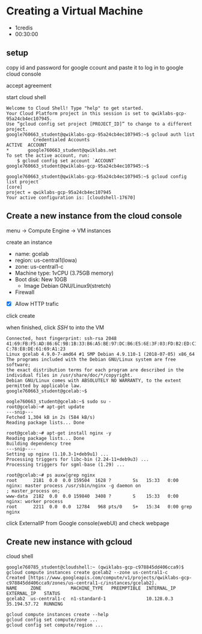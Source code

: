 # Creating a Virtual Machine
- 1credis
- 00:30:00

## setup

copy id and password for google ccount and paste it to log in to google cloud console

accept agreement

start cloud shell


```console
Welcome to Cloud Shell! Type "help" to get started.
Your Cloud Platform project in this session is set to qwiklabs-gcp-95a24cb4ec107945.
Use “gcloud config set project [PROJECT_ID]” to change to a different project.
google760663_student@qwiklabs-gcp-95a24cb4ec107945:~$ gcloud auth list
          Credentialed Accounts
ACTIVE  ACCOUNT
*       google760663_student@qwiklabs.net
To set the active account, run:
    $ gcloud config set account `ACCOUNT`
google760663_student@qwiklabs-gcp-95a24cb4ec107945:~$
```

```console
google760663_student@qwiklabs-gcp-95a24cb4ec107945:~$ gcloud config list project
[core]
project = qwiklabs-gcp-95a24cb4ec107945
Your active configuration is: [cloudshell-17670]
```

## Create a new instance from the cloud console

menu -> Compute Engine -> VM instances

create an instance
- name: gcelab
- region: us-central1(lowa)
- zone: us-central1-c
- Machine type: 1vCPU (3.75GB memory)
- Boot disk: New 10GB 
  - Image Debian GNU/Linux9(stretch)
- Firewall
 - [x] Allow HTTP trafic
 
 click create
 
 when finished, click _SSH_ to into the VM
 
 ```console
 Connected, host fingerprint: ssh-rsa 2048 41:69:FB:F5:AD:86:6C:9B:1B:33:B6:A5:BE:97:DC:B6:E5:6E:3F:03:FD:B2:ED:C1:1
C:78:E8:DE:61:69:A1:23
Linux gcelab 4.9.0-7-amd64 #1 SMP Debian 4.9.110-1 (2018-07-05) x86_64
The programs included with the Debian GNU/Linux system are free software;
the exact distribution terms for each program are described in the
individual files in /usr/share/doc/*/copyright.
Debian GNU/Linux comes with ABSOLUTELY NO WARRANTY, to the extent
permitted by applicable law.
google760663_student@gcelab:~$ 
```
```console
oogle760663_student@gcelab:~$ sudo su -
root@gcelab:~# apt-get update
---snip---
Fetched 1,304 kB in 2s (584 kB/s)
Reading package lists... Done
```


```console
root@gcelab:~# apt-get install nginx -y
Reading package lists... Done
Building dependency tree       
---snip----
Setting up nginx (1.10.3-1+deb9u1) ...
Processing triggers for libc-bin (2.24-11+deb9u3) ...
Processing triggers for sgml-base (1.29) ...
```
```console
root@gcelab:~# ps auxw|grep nginx
root      2181  0.0  0.0 159504  1628 ?        Ss   15:33   0:00 nginx: master process /usr/sbin/nginx -g daemon on
; master_process on;
www-data  2182  0.0  0.0 159840  3408 ?        S    15:33   0:00 nginx: worker process
root      2211  0.0  0.0  12784   968 pts/0    S+   15:34   0:00 grep nginx
```

click ExternalIP from Google console(webUI) and check webpage

## Create new instance with gcloud

cloud shell
```console
google760785_student@cloudshell:~ (qwiklabs-gcp-c978845dd406cca9)$ gcloud compute instances create gcelab2 --zone us-central1-c
Created [https://www.googleapis.com/compute/v1/projects/qwiklabs-gcp-c978845dd406cca9/zones/us-central1-c/instances/gcelab2].
NAME     ZONE           MACHINE_TYPE   PREEMPTIBLE  INTERNAL_IP  EXTERNAL_IP   STATUS
gcelab2  us-central1-c  n1-standard-1               10.128.0.3   35.194.57.72  RUNNING
```

`gcloud compute instances create --help`  
`gcloud config set compute/zone ...`  
`gcloud config set compute/region ...`
